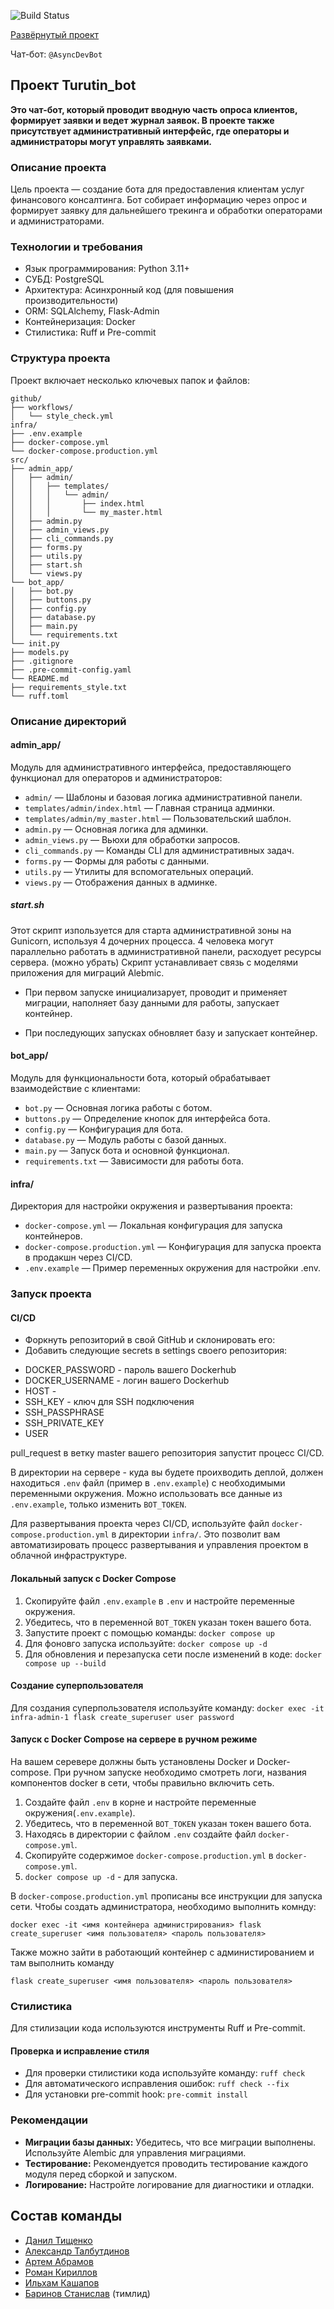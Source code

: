 ![Build Status](https://github.com/Studio-Yandex-Practicum/Turutin_bot_team_2/actions/workflows/main.yml/badge.svg)

[Развёрнутый проект](https://turutin-team2.rsateam.ru)

Чат-бот: `@AsyncDevBot`

## Проект Turutin_bot

**Это чат-бот, который проводит вводную часть опроса клиентов, формирует заявки и ведет журнал заявок. В проекте также присутствует административный интерфейс, где операторы и администраторы могут управлять заявками.**

### Описание проекта

Цель проекта — создание бота для предоставления клиентам услуг финансового консалтинга. Бот собирает информацию через опрос и формирует заявку для дальнейшего трекинга и обработки операторами и администраторами.

### Технологии и требования

* Язык программирования: Python 3.11+
* СУБД: PostgreSQL
* Архитектура: Асинхронный код (для повышения производительности)
* ORM: SQLAlchemy, Flask-Admin
* Контейнеризация: Docker
* Стилистика: Ruff и Pre-commit

### Структура проекта

Проект включает несколько ключевых папок и файлов:

```
github/
├── workflows/
│   └── style_check.yml
infra/
├── .env.example
├── docker-compose.yml
└── docker-compose.production.yml
src/
├── admin_app/
│   ├── admin/
│   │   ├── templates/
│   │   │   └── admin/
│   │   │       ├── index.html
│   │   │       └── my_master.html
│   ├── admin.py
│   ├── admin_views.py
│   ├── cli_commands.py
│   ├── forms.py
│   ├── utils.py
│   ├── start.sh
│   └── views.py
└── bot_app/
│   ├── bot.py
│   ├── buttons.py
│   ├── config.py
│   ├── database.py
│   ├── main.py
│   └── requirements.txt
└── init.py
├── models.py
├── .gitignore
├── .pre-commit-config.yaml
└── README.md
├── requirements_style.txt
└── ruff.toml
```

### Описание директорий

#### admin_app/

Модуль для административного интерфейса, предоставляющего функционал для операторов и администраторов:

* `admin/` — Шаблоны и базовая логика административной панели.
* `templates/admin/index.html` — Главная страница админки.
* `templates/admin/my_master.html` — Пользовательский шаблон.
* `admin.py` — Основная логика для админки.
* `admin_views.py` — Вьюхи для обработки запросов.
* `cli_commands.py` — Команды CLI для административных задач.
* `forms.py` — Формы для работы с данными.
* `utils.py` — Утилиты для вспомогательных операций.
* `views.py` — Отображения данных в админке.

##### start.sh
Этот скрипт изпользуется для старта административной зоны на Gunicorn,
используя 4 дочерних процесса. 4 человека могут параллельно работать в административной панели, расходует ресурсы сервера. (можно убрать)
Скрипт устанавливает связь с моделями приложения для миграций Alebmic.

* При первом запуске инициализарует, проводит и применяет миграции, наполняет базу данными для работы, запускает контейнер.

* При последующих запусках обновляет базу и запускает контейнер.

#### bot_app/

Модуль для функциональности бота, который обрабатывает взаимодействие с клиентами:

* `bot.py` — Основная логика работы с ботом.
* `buttons.py` — Определение кнопок для интерфейса бота.
* `config.py` — Конфигурация для бота.
* `database.py` — Модуль работы с базой данных.
* `main.py` — Запуск бота и основной функционал.
* `requirements.txt` — Зависимости для работы бота.

#### infra/

Директория для настройки окружения и развертывания проекта:

* `docker-compose.yml` — Локальная конфигурация для запуска контейнеров.
* `docker-compose.production.yml` — Конфигурация для запуска проекта в продакшн через CI/CD.
* `.env.example` — Пример переменных окружения для настройки .env.

### Запуск проекта

#### CI/CD

* Форкнуть репозиторий в свой GitHub и склонировать его:
* Добавить следующие secrets в settings своего репозитория:
 - DOCKER_PASSWORD - пароль вашего Dockerhub
 - DOCKER_USERNAME - логин вашего Dockerhub
 - HOST - 
 - SSH_KEY - ключ для SSH подключения
 - SSH_PASSPHRASE
 - SSH_PRIVATE_KEY
 - USER

pull_request в ветку master вашего репозитория запустит процесс CI/CD.

В директории на сервере - куда вы будете проихводить деплой, должен находиться `.env` файл (пример в `.env.example`) с необходимыми переменными окружения.
Можно использовать все данные из `.env.example`, только изменить `BOT_TOKEN`.

Для развертывания проекта через CI/CD, используйте файл `docker-compose.production.yml` в директории `infra/`. Это позволит вам автоматизировать процесс развертывания и управления проектом в облачной инфраструктуре.

#### Локальный запуск с Docker Compose

1. Скопируйте файл `.env.example` в `.env` и настройте переменные окружения.
2. Убедитесь, что в переменной `BOT_TOKEN` указан токен вашего бота.
3. Запустите проект с помощью команды: `docker compose up`
4. Для фоновго запуска используйте: `docker compose up -d`
5. Для обновления и перезапуска сети после изменений в коде: `docker compose up --build`

#### Создание суперпользователя

Для создания суперпользователя используйте команду: `docker exec -it infra-admin-1 flask create_superuser user password`

#### Запуск с Docker Compose на сервере в ручном режиме

На вашем серевере должны быть установлены Docker и Docker-compose.
При ручном запуске необходимо смотреть логи, названия компонентов docker в сети, чтобы правильно включить сеть.

1. Создайте файл `.env` в корне и настройте переменные окружения(`.env.example`).
2. Убедитесь, что в переменной `BOT_TOKEN` указан токен вашего бота.
3. Находясь в директории с файлом `.env` создайте файл `docker-compose.yml`.
4. Скопируйте содержимое `docker-compose.production.yml` в `docker-compose.yml`.
5. `docker compose up -d` - для запуска.

В `docker-compose.production.yml` прописаны все инструкции для запуска сети.
Чтобы создать администратора, необходимо выполнить комнду:
```shell
docker exec -it <имя контейнера администрирования> flask create_superuser <имя пользователя> <пароль пользователя>
```
Также можно зайти в работающий контейнер с администированием и там выполнить команду
```shell
flask create_superuser <имя пользователя> <пароль пользователя>
```

### Стилистика

Для стилизации кода используются инструменты Ruff и Pre-commit.

#### Проверка и исправление стиля

* Для проверки стилистики кода используйте команду: `ruff check`
* Для автоматического исправления ошибок: `ruff check --fix`
* Для установки pre-commit hook: `pre-commit install`

### Рекомендации

* **Миграции базы данных:** Убедитесь, что все миграции выполнены. Используйте Alembic для управления миграциями.
* **Тестирование:** Рекомендуется проводить тестирование каждого модуля перед сборкой и запуском.
* **Логирование:** Настройте логирование для диагностики и отладки.

## Состав команды
* [Данил Тищенко](https://github.com/tttriggered)
* [Александр Талбутдинов](https://github.com/Aleksandr-Talbutdinov)
* [Артем Абрамов](https://github.com/the-world-at-large)
* [Роман Кириллов](https://github.com/RoMario-aii)
* [Ильхам Кашапов](https://github.com/Ilx-k)
* [Баринов Станислав](https://github.com/hixwizard) (тимлид)
